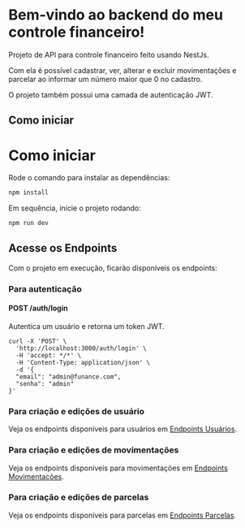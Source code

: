 # Bem-vindo ao backend do meu controle financeiro!

Projeto de API para controle financeiro feito usando NestJs.

Com ela é possível cadastrar, ver, alterar e excluir movimentações e parcelar ao informar um número maior que 0 no cadastro.

O projeto também possui uma camada de autenticação JWT.

## Como iniciar

# Como iniciar

Rode o comando para instalar as dependências:

```bash
npm install
```

Em sequência, inicie o projeto rodando:

```bash
npm run dev
```

## Acesse os Endpoints

Com o projeto em execução, ficarão disponíveis os endpoints:

### Para autenticação

#### POST /auth/login

Autentica um usuário e retorna um token JWT.

```shell
curl -X 'POST' \
  'http://localhost:3000/auth/login' \
  -H 'accept: */*' \
  -H 'Content-Type: application/json' \
  -d '{
  "email": "admin@funance.com",
  "senha": "admin"
}'
```

### Para criação e edições de usuário

Veja os endpoints disponíveis para usuários em [Endpoints Usuários](src/module/usuarios/README.md).

### Para criação e edições de movimentações

Veja os endpoints disponíveis para movimentações em [Endpoints Movimentações](src/module/movimentacoes/README.md).

### Para criação e edições de parcelas

Veja os endpoints disponíveis para parcelas em [Endpoints Parcelas](src/module/parcelas/README.md).
